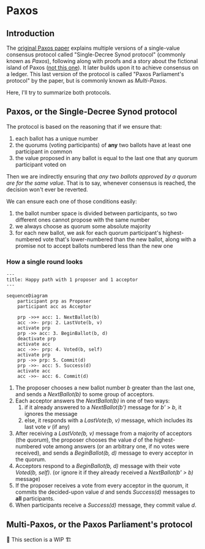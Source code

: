 # Paxos

## Introduction

The [original Paxos paper](https://lamport.azurewebsites.net/pubs/lamport-paxos.pdf) explains multiple versions of a single-value consensus protocol called "Single-Decree Synod protocol" (commonly known as _Paxos_), following along with proofs and a story about the fictional island of Paxos ([not this one](https://en.wikipedia.org/wiki/Paxos)).
It later builds upon it to achieve consensus on a ledger.
This last version of the protocol is called "Paxos Parliament's protocol" by the paper, but is commonly known as _Multi-Paxos_.

Here, I'll try to summarize both protocols.

## Paxos, or the Single-Decree Synod protocol

The protocol is based on the reasoning that if we ensure that:

1. each ballot has a unique number
2. the quorums (voting participants) of **any** two ballots have at least one participant in common
3. the value proposed in any ballot is equal to the last one that any quorum participant voted on

Then we are indirectly ensuring that _any two ballots approved by a quorum are for the same value_.
That is to say, whenever consensus is reached, the decision won't ever be reverted.

We can ensure each one of those conditions easily:

1. the ballot number space is divided between participants, so two different ones cannot propose with the same number
2. we always choose as quorum some absolute majority
3. for each new ballot, we ask for each quorum participant's highest-numbered vote that's lower-numbered than the new ballot, along with a promise not to accept ballots numbered less than the new one

### How a single round looks

```mermaid
---
title: Happy path with 1 proposer and 1 acceptor
---

sequenceDiagram
    participant prp as Proposer
    participant acc as Acceptor

    prp ->>+ acc: 1. NextBallot(b)
    acc ->>- prp: 2. LastVote(b, v)
    activate prp
    prp ->> acc: 3. BeginBallot(b, d)
    deactivate prp
    activate acc
    acc ->>- prp: 4. Voted(b, self)
    activate prp
    prp ->> prp: 5. Commit(d)
    prp ->>- acc: 5. Success(d)
    activate acc
    acc ->>- acc: 6. Commit(d)
```

1. The proposer chooses a new ballot number _b_ greater than the last one, and sends a _NextBallot(b)_ to some group of acceptors.
2. Each acceptor answers the _NextBallot(b)_ in one of two ways:
    1. if it already answered to a _NextBallot(b')_ message for _b'_ > _b_, it ignores the message
    2. else, it responds with a _LastVote(b, v)_ message, which includes its last vote _v_ (if any)
3. After receiving a _LastVote(b, v)_ message from a majority of acceptors (the _quorum_), the proposer chooses the value _d_ of the highest-numbered vote among answers (or an arbitrary one, if no votes were received), and sends a _BeginBallot(b, d)_ message to every acceptor in the quorum.
4. Acceptors respond to a _BeginBallot(b, d)_ message with their vote _Voted(b, self)_. (or ignore it if they already received a _NextBallot(b' > b)_ message)
5. If the proposer receives a vote from every acceptor in the quorum, it commits the decided-upon value _d_ and sends _Success(d)_ messages to **all** participants.
6. When participants receive a _Success(d)_ message, they commit value _d_.

## Multi-Paxos, or the Paxos Parliament's protocol

🚧 This section is a WIP 🏗️
